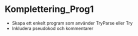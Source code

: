 # Komplettering_Prog1
* Skapa ett enkelt program som använder TryParse eller Try
* Inkludera pseudokod och kommentarer
